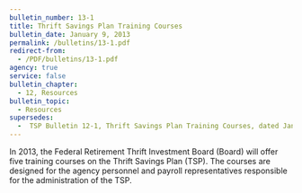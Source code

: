 ```yaml
---
bulletin_number: 13-1
title: Thrift Savings Plan Training Courses
bulletin_date: January 9, 2013
permalink: /bulletins/13-1.pdf
redirect-from:
  - /PDF/bulletins/13-1.pdf
agency: true
service: false
bulletin_chapter:
  - 12, Resources
bulletin_topic:
  - Resources
supersedes:
  -  TSP Bulletin 12-1, Thrift Savings Plan Training Courses, dated January 10, 2012.
---
```


In 2013, the Federal Retirement Thrift Investment Board (Board) will offer five training courses on the Thrift Savings Plan (TSP). The courses are designed for the agency personnel and payroll representatives responsible for the administration of the TSP. 
